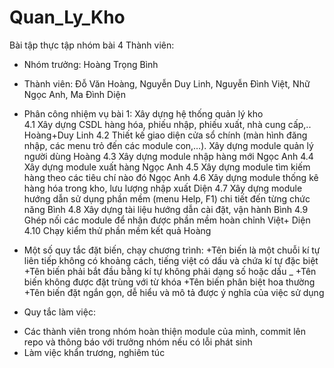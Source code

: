 # Quan_Ly_Kho
Bài tập thực tập nhóm bài 4
Thành viên: 
- Nhóm trưởng: Hoàng Trọng Bình
- Thành viên: Đỗ Văn Hoàng, Nguyễn Duy Linh, Nguyễn Đình Việt, Nhữ Ngọc Anh, Ma Đình Diện
- Phân công nhiệm vụ bài 1:
		Xây dựng hệ thống quản lý kho	
4.1	Xây dựng CSDL hàng hóa, phiếu nhập, phiếu xuất, nhà cung cấp,..	Hoàng+Duy Linh
4.2	Thiết kế giao diện cửa sổ chính (màn hình đăng nhập, các menu trỏ đến các module con,…). Xây dựng module quản lý người dùng	Hoàng
4.3	Xây dựng module nhập hàng mới	Ngọc Anh
4.4	Xây dựng module xuất hàng	Ngọc Anh
4.5	Xây dựng module tìm kiếm hàng theo các tiêu chí nào đó	Ngọc Anh
4.6	Xây dựng module thống kê hàng hóa trong kho, lưu lượng nhập xuất	Diện
4.7	Xây dựng module hướng dẫn sử dụng phần mềm (menu Help, F1) chi tiết đến từng chức năng	Bình
4.8	Xây dựng tài liệu hướng dẫn cài đặt, vận hành	Bình
4.9	Ghép nối các module để nhận được phần mềm hoàn chỉnh	Việt+ Diện
4.10	Chạy kiểm thử phần mềm kết quả	Hoàng

- Một số quy tắc đặt biến, chạy chương trình:
+Tên biến là một chuỗi kí tự liên tiếp không có khoảng cách, tiếng việt có dấu và chứa kí tự đặc biệt
+Tên biến phải bắt đầu bằng kí tự không phải dạng số hoặc dấu _
+Tên biến không được đặt trùng với từ khóa
+Tên biến phân biệt hoa thường
+Tên biến đặt ngắn gọn, dễ hiểu và mô tả được ý nghĩa của việc sử dụng
- Quy tắc làm việc:
+ Các thành viên trong nhóm hoàn thiện module của mình, commit lên repo và thông báo với trưởng nhóm nếu có lỗi phát sinh
+ Làm việc khẩn trương, nghiêm túc

